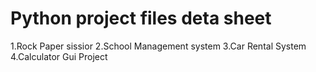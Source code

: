 # Python project files deta sheet
1.Rock Paper sissior
2.School Management system
3.Car Rental System
4.Calculator Gui Project
